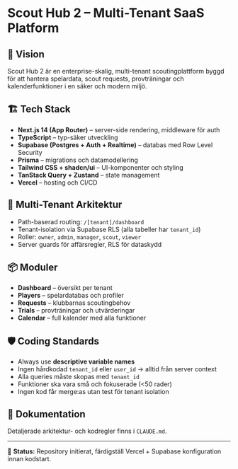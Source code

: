 # Scout Hub 2 – Multi-Tenant SaaS Platform

## 🚀 Vision
Scout Hub 2 är en enterprise-skalig, multi-tenant scoutingplattform byggd för att hantera spelardata, scout requests, provträningar och kalenderfunktioner i en säker och modern miljö.

## 🏗️ Tech Stack
- **Next.js 14 (App Router)** – server-side rendering, middleware för auth
- **TypeScript** – typ-säker utveckling
- **Supabase (Postgres + Auth + Realtime)** – databas med Row Level Security
- **Prisma** – migrations och datamodellering
- **Tailwind CSS + shadcn/ui** – UI-komponenter och styling
- **TanStack Query + Zustand** – state management
- **Vercel** – hosting och CI/CD

## 🔐 Multi-Tenant Arkitektur
- Path-baserad routing: `/[tenant]/dashboard`
- Tenant-isolation via Supabase RLS (alla tabeller har `tenant_id`)
- Roller: `owner`, `admin`, `manager`, `scout`, `viewer`
- Server guards för affärsregler, RLS för dataskydd

## 📦 Moduler
- **Dashboard** – översikt per tenant
- **Players** – spelardatabas och profiler
- **Requests** – klubbarnas scoutingbehov
- **Trials** – provträningar och utvärderingar
- **Calendar** – full kalender med alla funktioner

## 🛡️ Coding Standards
- Always use **descriptive variable names**
- Ingen hårdkodad `tenant_id` eller `user_id` → alltid från server context
- Alla queries måste skopas med `tenant_id`
- Funktioner ska vara små och fokuserade (<50 rader)
- Ingen kod får merge:as utan test för tenant isolation

## 📄 Dokumentation
Detaljerade arkitektur- och kodregler finns i `CLAUDE.md`.

---

🔧 **Status:** Repository initierat, färdigställ Vercel + Supabase konfiguration innan kodstart.
